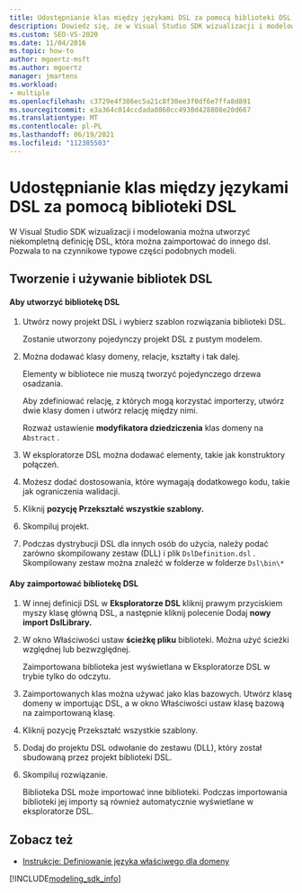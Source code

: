 ```yaml
---
title: Udostępnianie klas między językami DSL za pomocą biblioteki DSL
description: Dowiedz się, że w Visual Studio SDK wizualizacji i modelowania można utworzyć niekompletną definicję DSL, która można zaimportować do innego DSL.
ms.custom: SEO-VS-2020
ms.date: 11/04/2016
ms.topic: how-to
author: mgoertz-msft
ms.author: mgoertz
manager: jmartens
ms.workload:
- multiple
ms.openlocfilehash: c3729e4f386ec5a21c8f30ee3f0df6e7ffa8d891
ms.sourcegitcommit: e3a364c014ccdada0860cc4930d428808e20d667
ms.translationtype: MT
ms.contentlocale: pl-PL
ms.lasthandoff: 06/19/2021
ms.locfileid: "112385503"
---
```

# <a name="sharing-classes-between-dsls-by-using-a-dsl-library"></a>Udostępnianie klas między językami DSL za pomocą biblioteki DSL
W Visual Studio SDK wizualizacji i modelowania można utworzyć niekompletną definicję DSL, która można zaimportować do innego dsl. Pozwala to na czynnikowe typowe części podobnych modeli.

## <a name="creating-and-using-dsl-libraries"></a>Tworzenie i używanie bibliotek DSL

#### <a name="to-create-a-dsl-library"></a>Aby utworzyć bibliotekę DSL

1. Utwórz nowy projekt DSL i wybierz szablon rozwiązania biblioteki DSL.

     Zostanie utworzony pojedynczy projekt DSL z pustym modelem.

2. Można dodawać klasy domeny, relacje, kształty i tak dalej.

     Elementy w bibliotece nie muszą tworzyć pojedynczego drzewa osadzania.

     Aby zdefiniować relację, z których mogą korzystać importerzy, utwórz dwie klasy domen i utwórz relację między nimi.

     Rozważ ustawienie **modyfikatora dziedziczenia** klas domeny na `Abstract` .

3. W eksploratorze DSL można dodawać elementy, takie jak konstruktory połączeń.

4. Możesz dodać dostosowania, które wymagają dodatkowego kodu, takie jak ograniczenia walidacji.

5. Kliknij **pozycję Przekształć wszystkie szablony.**

6. Skompiluj projekt.

7. Podczas dystrybucji DSL dla innych osób do użycia, należy podać zarówno skompilowany zestaw (DLL) i plik `DslDefinition.dsl` . Skompilowany zestaw można znaleźć w folderze w folderze `Dsl\bin\*`

#### <a name="to-import-a-dsl-library"></a>Aby zaimportować bibliotekę DSL

1. W innej definicji DSL w **Eksploratorze DSL** kliknij prawym przyciskiem myszy klasę główną DSL, a następnie kliknij polecenie Dodaj **nowy import DslLibrary.**

2. W okno Właściwości ustaw **ścieżkę pliku** biblioteki. Można użyć ścieżki względnej lub bezwzględnej.

    Zaimportowana biblioteka jest wyświetlana w Eksploratorze DSL w trybie tylko do odczytu.

3. Zaimportowanych klas można używać jako klas bazowych. Utwórz klasę domeny w importując DSL, a w  okno Właściwości ustaw klasę bazową na zaimportowaną klasę.

4. Kliknij pozycję Przekształć wszystkie szablony.

5. Dodaj do projektu DSL odwołanie do zestawu (DLL), który został sbudowaną przez projekt biblioteki DSL.

6. Skompiluj rozwiązanie.

   Biblioteka DSL może importować inne biblioteki. Podczas importowania biblioteki jej importy są również automatycznie wyświetlane w eksploratorze DSL.

## <a name="see-also"></a>Zobacz też

- [Instrukcje: Definiowanie języka właściwego dla domeny](../modeling/how-to-define-a-domain-specific-language.md)

[!INCLUDE[modeling_sdk_info](includes/modeling_sdk_info.md)]
